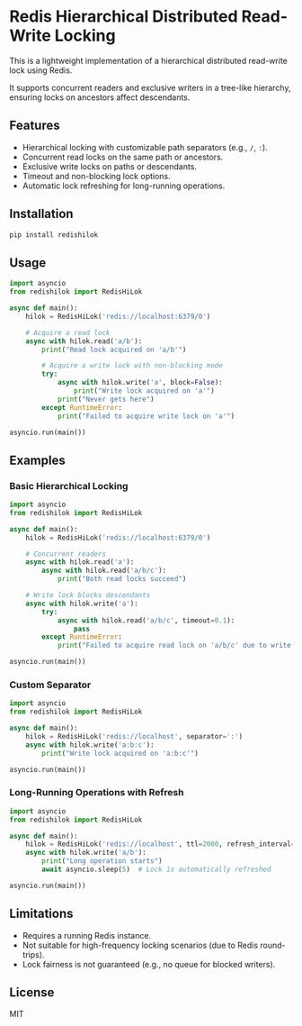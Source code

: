 # Redis Hierarchical Distributed Read-Write Locking

This is a lightweight implementation of a hierarchical distributed read-write lock using Redis.

It supports concurrent readers and exclusive writers in a tree-like hierarchy, ensuring locks on ancestors affect descendants.

## Features
- Hierarchical locking with customizable path separators (e.g., `/`, `:`).
- Concurrent read locks on the same path or ancestors.
- Exclusive write locks on paths or descendants.
- Timeout and non-blocking lock options.
- Automatic lock refreshing for long-running operations.

## Installation

```bash
pip install redishilok
```

## Usage

```python
import asyncio
from redishilok import RedisHiLok

async def main():
    hilok = RedisHiLok('redis://localhost:6379/0')

    # Acquire a read lock
    async with hilok.read('a/b'):
        print("Read lock acquired on 'a/b'")

        # Acquire a write lock with non-blocking mode
        try:
            async with hilok.write('a', block=False):
                print("Write lock acquired on 'a'")
            print("Never gets here")
        except RuntimeError:
            print("Failed to acquire write lock on 'a'")

asyncio.run(main())
```

## Examples

### Basic Hierarchical Locking

```python
import asyncio
from redishilok import RedisHiLok

async def main():
    hilok = RedisHiLok('redis://localhost:6379/0')

    # Concurrent readers
    async with hilok.read('a'):
        async with hilok.read('a/b/c'):
            print("Both read locks succeed")

    # Write lock blocks descendants
    async with hilok.write('a'):
        try:
            async with hilok.read('a/b/c', timeout=0.1):
                pass
        except RuntimeError:
            print("Failed to acquire read lock on 'a/b/c' due to write lock on 'a'")

asyncio.run(main())
```

### Custom Separator

```python
import asyncio
from redishilok import RedisHiLok

async def main():
    hilok = RedisHiLok('redis://localhost', separator=':')
    async with hilok.write('a:b:c'):
        print("Write lock acquired on 'a:b:c'")

asyncio.run(main())
```

### Long-Running Operations with Refresh

```python
import asyncio
from redishilok import RedisHiLok

async def main():
    hilok = RedisHiLok('redis://localhost', ttl=2000, refresh_interval=1000)
    async with hilok.write('a/b'):
        print("Long operation starts")
        await asyncio.sleep(5)  # Lock is automatically refreshed

asyncio.run(main())
```

## Limitations
- Requires a running Redis instance.
- Not suitable for high-frequency locking scenarios (due to Redis round-trips).
- Lock fairness is not guaranteed (e.g., no queue for blocked writers).

## License
MIT
